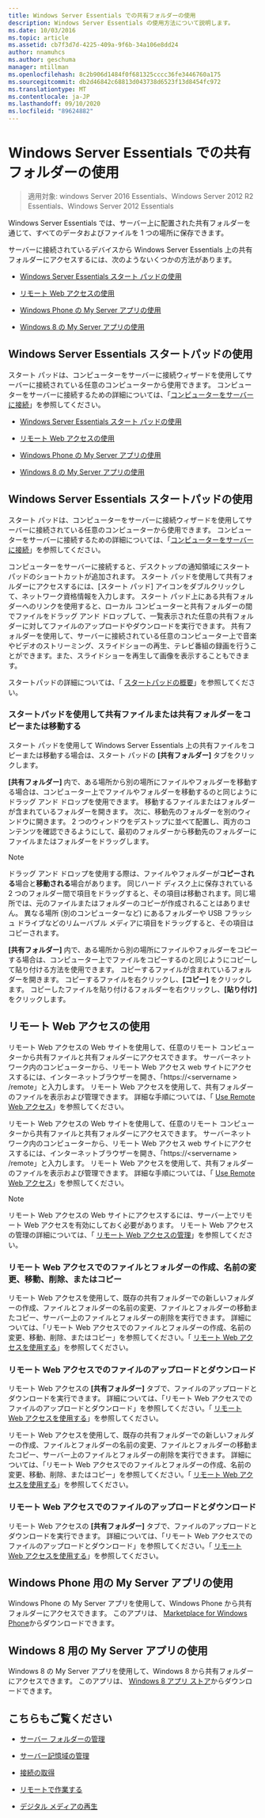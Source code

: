 ```yaml
---
title: Windows Server Essentials での共有フォルダーの使用
description: Windows Server Essentials の使用方法について説明します。
ms.date: 10/03/2016
ms.topic: article
ms.assetid: cb7f3d7d-4225-409a-9f6b-34a106e8dd24
author: nnamuhcs
ms.author: geschuma
manager: mtillman
ms.openlocfilehash: 8c2b906d1484f0f681325cccc36fe3446760a175
ms.sourcegitcommit: db2d46842c68813d043738d6523f13d8454fc972
ms.translationtype: MT
ms.contentlocale: ja-JP
ms.lasthandoff: 09/10/2020
ms.locfileid: "89624882"
---
```

# <a name="use-shared-folders-in-windows-server-essentials"></a>Windows Server Essentials での共有フォルダーの使用

>適用対象: windows Server 2016 Essentials、Windows Server 2012 R2 Essentials、Windows Server 2012 Essentials

 Windows Server Essentials では、サーバー上に配置された共有フォルダーを通じて、すべてのデータおよびファイルを 1 つの場所に保存できます。

 サーバーに接続されているデバイスから Windows Server Essentials 上の共有フォルダーにアクセスするには、次のようないくつかの方法があります。


-   [Windows Server Essentials スタート パッドの使用](Use-Shared-Folders-in-Windows-Server-Essentials.md#BKMK_UsingLaunchpad)

-   [リモート Web アクセスの使用](Use-Shared-Folders-in-Windows-Server-Essentials.md#BKMK_UsingRWA)

-   [Windows Phone の My Server アプリの使用](Use-Shared-Folders-in-Windows-Server-Essentials.md#BKMK_Phone)

-   [Windows 8 の My Server アプリの使用](Use-Shared-Folders-in-Windows-Server-Essentials.md#BKMK_App)

##  <a name="using-the-windows-server-essentials-launchpad"></a><a name="BKMK_UsingLaunchpad"></a> Windows Server Essentials スタートパッドの使用
 スタート パッドは、コンピューターをサーバーに接続ウィザードを使用してサーバーに接続されている任意のコンピューターから使用できます。 コンピューターをサーバーに接続するための詳細については、「[コンピューターをサーバーに接続](Get-Connected-in-Windows-Server-Essentials.md#BKMK_9)」を参照してください。

-   [Windows Server Essentials スタート パッドの使用](../use/Use-Shared-Folders-in-Windows-Server-Essentials.md#BKMK_UsingLaunchpad)

-   [リモート Web アクセスの使用](../use/Use-Shared-Folders-in-Windows-Server-Essentials.md#BKMK_UsingRWA)

-   [Windows Phone の My Server アプリの使用](../use/Use-Shared-Folders-in-Windows-Server-Essentials.md#BKMK_Phone)

-   [Windows 8 の My Server アプリの使用](../use/Use-Shared-Folders-in-Windows-Server-Essentials.md#BKMK_App)

##  <a name="using-the-windows-server-essentials-launchpad"></a><a name="BKMK_UsingLaunchpad"></a> Windows Server Essentials スタートパッドの使用
 スタート パッドは、コンピューターをサーバーに接続ウィザードを使用してサーバーに接続されている任意のコンピューターから使用できます。 コンピューターをサーバーに接続するための詳細については、「[コンピューターをサーバーに接続](../use/Get-Connected-in-Windows-Server-Essentials.md#BKMK_9)」を参照してください。


 コンピューターをサーバーに接続すると、デスクトップの通知領域にスタート パッドのショートカットが追加されます。 スタート パッドを使用して共有フォルダーにアクセスするには、[スタート パッド] アイコンをダブルクリックして、ネットワーク資格情報を入力します。 スタート パッド上にある共有フォルダーへのリンクを使用すると、ローカル コンピューターと共有フォルダーの間でファイルをドラッグ アンド ドロップして、一覧表示された任意の共有フォルダーに対してファイルのアップロードやダウンロードを実行できます。 共有フォルダーを使用して、サーバーに接続されている任意のコンピューター上で音楽やビデオのストリーミング、スライドショーの再生、テレビ番組の録画を行うことができます。また、スライドショーを再生して画像を表示することもできます。

 スタートパッドの詳細については、「 [スタートパッドの概要](../manage/Overview-of-the-Launchpad-in-Windows-Server-Essentials.md)」を参照してください。

###  <a name="copy-or-move-shared-files-or-folders-using-the-launchpad"></a><a name="BKMK_Launchpad"></a> スタートパッドを使用して共有ファイルまたは共有フォルダーをコピーまたは移動する
 スタート パッドを使用して Windows Server Essentials 上の共有ファイルをコピーまたは移動する場合は、スタート パッドの **[共有フォルダー]** タブをクリックします。

 **[共有フォルダー]** 内で、ある場所から別の場所にファイルやフォルダーを移動する場合は、コンピューター上でファイルやフォルダーを移動するのと同じようにドラッグ アンド ドロップを使用できます。 移動するファイルまたはフォルダーが含まれているフォルダーを開きます。 次に、移動先のフォルダーを別のウィンドウに開きます。 2 つのウィンドウをデストップに並べて配置し、両方のコンテンツを確認できるようにして、最初のフォルダーから移動先のフォルダーにファイルまたはフォルダーをドラッグします。

> [!NOTE]
>  ドラッグ アンド ドロップを使用する際は、ファイルやフォルダーが**コピーされる**場合と**移動される**場合があります。 同じハード ディスク上に保存されている 2 つのフォルダー間で項目をドラッグすると、その項目は移動されます。同じ場所では、元のファイルまたはフォルダーのコピーが作成されることはありません。 異なる場所 (別のコンピューターなど) にあるフォルダーや USB フラッシュ ドライブなどのリムーバブル メディアに項目をドラッグすると、その項目はコピーされます。

 **[共有フォルダー]** 内で、ある場所から別の場所にファイルやフォルダーをコピーする場合は、コンピューター上でファイルをコピーするのと同じようにコピーして貼り付ける方法を使用できます。 コピーするファイルが含まれているフォルダーを開きます。 コピーするファイルを右クリックし、**[コピー]** をクリックします。 コピーしたファイルを貼り付けるフォルダーを右クリックし、**[貼り付け]** をクリックします。

##  <a name="using-remote-web-access"></a><a name="BKMK_UsingRWA"></a> リモート Web アクセスの使用

 リモート Web アクセスの Web サイトを使用して、任意のリモート コンピューターから共有ファイルと共有フォルダーにアクセスできます。 サーバーネットワーク内のコンピューターから、リモート Web アクセス web サイトにアクセスするには、インターネットブラウザーを開き、「https://<servername \> /remote」と入力します。 リモート Web アクセスを使用して、共有フォルダーのファイルを表示および管理できます。 詳細な手順については、「 [Use Remote Web アクセス](Use-Remote-Web-Access-in-Windows-Server-Essentials.md)」を参照してください。

 リモート Web アクセスの Web サイトを使用して、任意のリモート コンピューターから共有ファイルと共有フォルダーにアクセスできます。 サーバーネットワーク内のコンピューターから、リモート Web アクセス web サイトにアクセスするには、インターネットブラウザーを開き、「https://<servername \> /remote」と入力します。 リモート Web アクセスを使用して、共有フォルダーのファイルを表示および管理できます。 詳細な手順については、「 [Use Remote Web アクセス](../use/Use-Remote-Web-Access-in-Windows-Server-Essentials.md)」を参照してください。


> [!NOTE]
>  リモート Web アクセスの Web サイトにアクセスするには、サーバー上でリモート Web アクセスを有効にしておく必要があります。 リモート Web アクセスの管理の詳細については、「 [リモート Web アクセスの管理](../manage/Manage-Remote-Web-Access-in-Windows-Server-Essentials.md)」を参照してください。

###  <a name="create-rename-move-delete-or-copy-files-and-folders-in-remote-web-access"></a><a name="BKMK_2"></a> リモート Web アクセスでのファイルとフォルダーの作成、名前の変更、移動、削除、またはコピー

 リモート Web アクセスを使用して、既存の共有フォルダーでの新しいフォルダーの作成、ファイルとフォルダーの名前の変更、ファイルとフォルダーの移動またコピー、サーバー上のファイルとフォルダーの削除を実行できます。 詳細については、「リモート Web アクセスでのファイルとフォルダーの作成、名前の変更、移動、削除、またはコピー」を参照してください。「 [リモート Web アクセスを使用する](Use-Remote-Web-Access-in-Windows-Server-Essentials.md)」を参照してください。

###  <a name="upload-and-download-files-in-remote-web-access"></a><a name="BKMK_3"></a> リモート Web アクセスでのファイルのアップロードとダウンロード
 リモート Web アクセスの **[共有フォルダー]** タブで、ファイルのアップロードとダウンロードを実行できます。 詳細については、「リモート Web アクセスでのファイルのアップロードとダウンロード」を参照してください。「 [リモート Web アクセスを使用する](Use-Remote-Web-Access-in-Windows-Server-Essentials.md)」を参照してください。

 リモート Web アクセスを使用して、既存の共有フォルダーでの新しいフォルダーの作成、ファイルとフォルダーの名前の変更、ファイルとフォルダーの移動またコピー、サーバー上のファイルとフォルダーの削除を実行できます。 詳細については、「リモート Web アクセスでのファイルとフォルダーの作成、名前の変更、移動、削除、またはコピー」を参照してください。「 [リモート Web アクセスを使用する](../use/Use-Remote-Web-Access-in-Windows-Server-Essentials.md)」を参照してください。

###  <a name="upload-and-download-files-in-remote-web-access"></a><a name="BKMK_3"></a> リモート Web アクセスでのファイルのアップロードとダウンロード
 リモート Web アクセスの **[共有フォルダー]** タブで、ファイルのアップロードとダウンロードを実行できます。 詳細については、「リモート Web アクセスでのファイルのアップロードとダウンロード」を参照してください。「 [リモート Web アクセスを使用する](../use/Use-Remote-Web-Access-in-Windows-Server-Essentials.md)」を参照してください。


##  <a name="using-my-server-app-for-windows-phone"></a><a name="BKMK_Phone"></a> Windows Phone 用の My Server アプリの使用
 Windows Phone の My Server アプリを使用して、Windows Phone から共有フォルダーにアクセスできます。 このアプリは、 [Marketplace for Windows Phone](http://www.windowsphone.com/apps/6c2f98d5-6fcf-4e1d-b8b1-cde62ea1a94a)からダウンロードできます。

##  <a name="using-my-server-app-for-windows-8"></a><a name="BKMK_App"></a> Windows 8 用の My Server アプリの使用
 Windows 8 の My Server アプリを使用して、Windows 8 から共有フォルダーにアクセスできます。 このアプリは、 [Windows 8 アプリ ストア](https://windows.microsoft.com/windows-8/apps)からダウンロードできます。

## <a name="see-also"></a>こちらもご覧ください

-   [サーバー フォルダーの管理](../manage/Manage-Server-Folders-in-Windows-Server-Essentials.md)

-   [サーバー記憶域の管理](../manage/Manage-Server-Storage-in-Windows-Server-Essentials.md)

-   [接続の取得](Get-Connected-in-Windows-Server-Essentials.md)

-   [リモートで作業する](Work-Remotely-in-Windows-Server-Essentials.md)

-   [デジタル メディアの再生](Play-Digital-Media-in-Windows-Server-Essentials.md)

